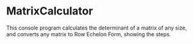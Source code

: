 # MatrixCalculator
This console program calculates the determinant of a matrix of any size, and converts any matrix to Row Echelon Form, showing the steps.
